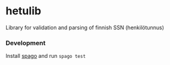 # hetulib

Library for validation and parsing of finnish SSN (henkilötunnus)

### Development

Install [spago](https://github.com/purescript/spago) and run `spago test`
